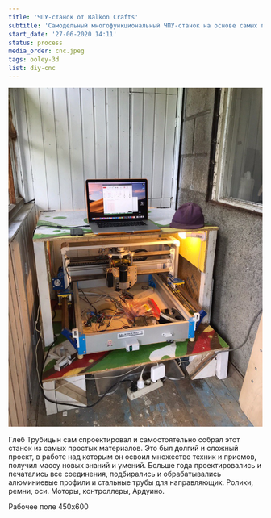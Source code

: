 ```yaml
---
title: 'ЧПУ-станок от Balkon Crafts'
subtitle: 'Самодельный многофункциональный ЧПУ-станок на основе самых простых и доступных компонентов.'
start_date: '27-06-2020 14:11'
status: process
media_order: cnc.jpeg
tags: ooley-3d
list: diy-cnc
---
```


![](./cnc.jpeg)

Глеб Трубицын сам спроектировал и самостоятельно собрал этот станок из самых простых материалов. Это был долгий и сложный проект, в работе над которым он освоил множество техник и приемов, получил массу новых знаний и умений. Больше года проектировались и печатались все соединения, подбирались и обрабатывались алюминиевые профили и стальные трубы для направляющих. Ролики, ремни, оси. Моторы, контроллеры, Ардуино. 

Рабочее поле 450х600